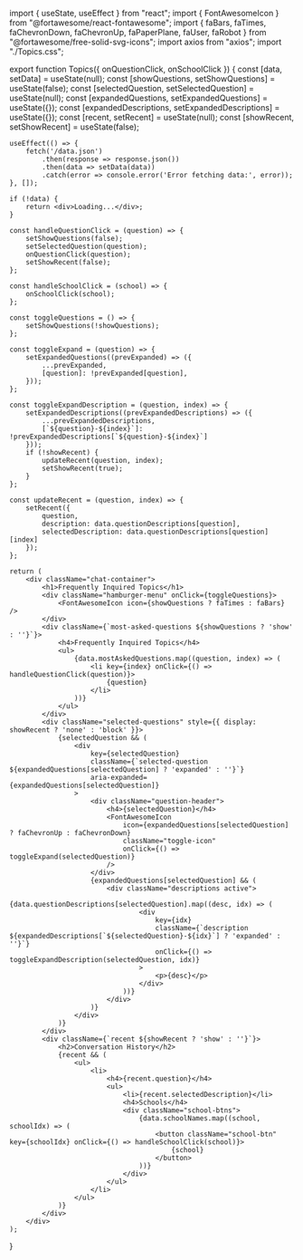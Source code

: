 
import { useState, useEffect } from "react";
import { FontAwesomeIcon } from "@fortawesome/react-fontawesome";
import { faBars, faTimes, faChevronDown, faChevronUp, faPaperPlane, faUser, faRobot } from "@fortawesome/free-solid-svg-icons";
import axios from "axios";
import "./Topics.css";

export function Topics({ onQuestionClick, onSchoolClick }) {
    const [data, setData] = useState(null);
    const [showQuestions, setShowQuestions] = useState(false);
    const [selectedQuestion, setSelectedQuestion] = useState(null);
    const [expandedQuestions, setExpandedQuestions] = useState({});
    const [expandedDescriptions, setExpandedDescriptions] = useState({});
    const [recent, setRecent] = useState(null);
    const [showRecent, setShowRecent] = useState(false);

    useEffect(() => {
        fetch('/data.json')
            .then(response => response.json())
            .then(data => setData(data))
            .catch(error => console.error('Error fetching data:', error));
    }, []);

    if (!data) {
        return <div>Loading...</div>;
    }

    const handleQuestionClick = (question) => {
        setShowQuestions(false);
        setSelectedQuestion(question);
        onQuestionClick(question);
        setShowRecent(false);
    };

    const handleSchoolClick = (school) => {
        onSchoolClick(school);
    };

    const toggleQuestions = () => {
        setShowQuestions(!showQuestions);
    };

    const toggleExpand = (question) => {
        setExpandedQuestions((prevExpanded) => ({
            ...prevExpanded,
            [question]: !prevExpanded[question],
        }));
    };

    const toggleExpandDescription = (question, index) => {
        setExpandedDescriptions((prevExpandedDescriptions) => ({
            ...prevExpandedDescriptions,
            [`${question}-${index}`]: !prevExpandedDescriptions[`${question}-${index}`]
        }));
        if (!showRecent) {
            updateRecent(question, index);
            setShowRecent(true);
        }
    };

    const updateRecent = (question, index) => {
        setRecent({
            question,
            description: data.questionDescriptions[question],
            selectedDescription: data.questionDescriptions[question][index]
        });
    };

    return (
        <div className="chat-container">
            <h1>Frequently Inquired Topics</h1>
            <div className="hamburger-menu" onClick={toggleQuestions}>
                <FontAwesomeIcon icon={showQuestions ? faTimes : faBars} />
            </div>
            <div className={`most-asked-questions ${showQuestions ? 'show' : ''}`}>
                <h4>Frequently Inquired Topics</h4>
                <ul>
                    {data.mostAskedQuestions.map((question, index) => (
                        <li key={index} onClick={() => handleQuestionClick(question)}>
                            {question}
                        </li>
                    ))}
                </ul>
            </div>
            <div className="selected-questions" style={{ display: showRecent ? 'none' : 'block' }}>
                {selectedQuestion && (
                    <div
                        key={selectedQuestion}
                        className={`selected-question ${expandedQuestions[selectedQuestion] ? 'expanded' : ''}`}
                        aria-expanded={expandedQuestions[selectedQuestion]}
                    >
                        <div className="question-header">
                            <h4>{selectedQuestion}</h4>
                            <FontAwesomeIcon
                                icon={expandedQuestions[selectedQuestion] ? faChevronUp : faChevronDown}
                                className="toggle-icon"
                                onClick={() => toggleExpand(selectedQuestion)}
                            />
                        </div>
                        {expandedQuestions[selectedQuestion] && (
                            <div className="descriptions active">
                                {data.questionDescriptions[selectedQuestion].map((desc, idx) => (
                                    <div
                                        key={idx}
                                        className={`description ${expandedDescriptions[`${selectedQuestion}-${idx}`] ? 'expanded' : ''}`}
                                        onClick={() => toggleExpandDescription(selectedQuestion, idx)}
                                    >
                                        <p>{desc}</p>
                                    </div>
                                ))}
                            </div>
                        )}
                    </div>
                )}
            </div>
            <div className={`recent ${showRecent ? 'show' : ''}`}>
                <h2>Conversation History</h2>
                {recent && (
                    <ul>
                        <li>
                            <h4>{recent.question}</h4>
                            <ul>
                                <li>{recent.selectedDescription}</li>
                                <h4>Schools</h4>
                                <div className="school-btns">
                                    {data.schoolNames.map((school, schoolIdx) => (
                                        <button className="school-btn" key={schoolIdx} onClick={() => handleSchoolClick(school)}>
                                            {school}
                                        </button>
                                    ))}
                                </div>
                            </ul>
                        </li>
                    </ul>
                )}
            </div>
        </div>
    );
}
